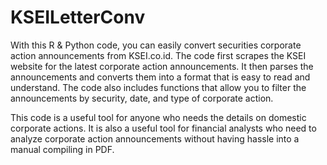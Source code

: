 # KSEILetterConv
With this R & Python code, you can easily convert securities corporate action announcements from KSEI.co.id. The code first scrapes the KSEI website for the latest corporate action announcements. It then parses the announcements and converts them into a format that is easy to read and understand. The code also includes functions that allow you to filter the announcements by security, date, and type of corporate action.

This code is a useful tool for anyone who needs the details on domestic corporate actions. It is also a useful tool for financial analysts who need to analyze corporate action announcements without having hassle into a manual compiling in PDF.
